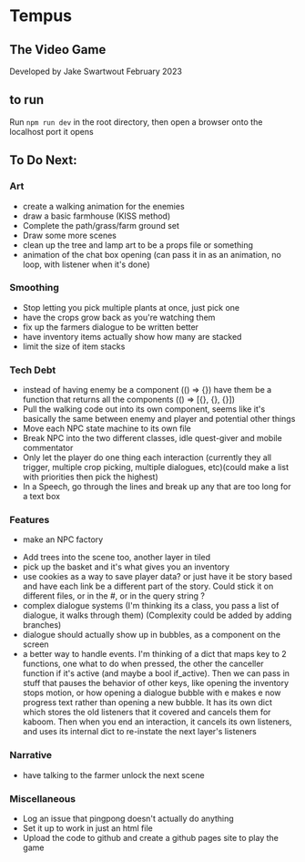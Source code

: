 # Tempus
## The Video Game
Developed by Jake Swartwout
February 2023

## to run
Run `npm run dev` in the root directory, then open a browser onto the localhost port it opens

## To Do Next:
### Art
* create a walking animation for the enemies
* draw a basic farmhouse (KISS method)
* Complete the path/grass/farm ground set
* Draw some more scenes
* clean up the tree and lamp art to be a props file or something
* animation of the chat box opening (can pass it in as an animation, no loop, with listener when it's done)
### Smoothing
* Stop letting you pick multiple plants at once, just pick one
* have the crops grow back as you're watching them
* fix up the farmers dialogue to be written better
* have inventory items actually show how many are stacked
* limit the size of item stacks
### Tech Debt
* instead of having enemy be a component (() => {}) have them be a function that returns all the components (() => [{}, {}, {}])
* Pull the walking code out into its own component, seems like it's basically the same between enemy and player and potential other things
* Move each NPC state machine to its own file
* Break NPC into the two different classes, idle quest-giver and mobile commentator
* Only let the player do one thing each interaction (currently they all trigger, multiple crop picking, multiple dialogues, etc)(could make a list with priorities then pick the highest)
* In a Speech, go through the lines and break up any that are too long for a text box
### Features
* make an NPC factory
<!-- * walking near the farmer lets you talk to him -->
* Add trees into the scene too, another layer in tiled
* pick up the basket and it's what gives you an inventory
* use cookies as a way to save player data? or just have it be story based and have each link be a different part of the story. Could stick it on different files, or in the #, or in the query string ?
* complex dialogue systems (I'm thinking its a class, you pass a list of dialogue, it walks through them) (Complexity could be added by adding branches)
* dialogue should actually show up in bubbles, as a component on the screen
* a better way to handle events. I'm thinking of a dict that maps key to 2 functions, one what to do when pressed, the other the canceller function if it's active (and maybe a bool if_active). Then we can pass in stuff that pauses the behavior of other keys, like opening the inventory stops motion, or how opening a dialogue bubble with e makes e now progress text rather than opening a new bubble. It has its own dict which stores the old listeners that it covered and cancels them for kaboom. Then when you end an interaction, it cancels its own listeners, and uses its internal dict to re-instate the next layer's listeners 
### Narrative
<!-- * add the farmer to the carrots scene -->
* have talking to the farmer unlock the next scene
### Miscellaneous
* Log an issue that pingpong doesn't actually do anything
* Set it up to work in just an html file
* Upload the code to github and create a github pages site to play the game

